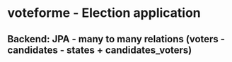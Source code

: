 # voteforme - Election application

## Backend: JPA - many to many relations (voters - candidates - states + candidates_voters)
